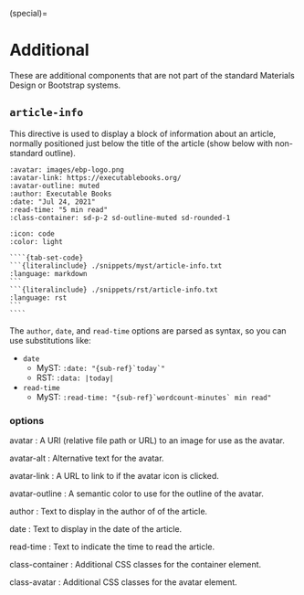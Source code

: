 (special)=

# Additional

These are additional components that are not part of the standard Materials Design or Bootstrap systems.

## `article-info`

This directive is used to display a block of information about an article,
normally positioned just below the title of the article (show below with non-standard outline).

```{article-info}
:avatar: images/ebp-logo.png
:avatar-link: https://executablebooks.org/
:avatar-outline: muted
:author: Executable Books
:date: "Jul 24, 2021"
:read-time: "5 min read"
:class-container: sd-p-2 sd-outline-muted sd-rounded-1
```

`````{dropdown} Syntax
:icon: code
:color: light

````{tab-set-code}
```{literalinclude} ./snippets/myst/article-info.txt
:language: markdown
```
```{literalinclude} ./snippets/rst/article-info.txt
:language: rst
```
````
`````

The `author`, `date`, and `read-time` options are parsed as syntax,
so you can use substitutions like:

- `date`
  - MyST: `` :date: "{sub-ref}`today`" ``
  - RST: `:data: |today|`
- `read-time`
  - MyST: `` :read-time: "{sub-ref}`wordcount-minutes` min read" ``

### options

avatar
: A URI (relative file path or URL) to an image for use as the avatar.

avatar-alt
: Alternative text for the avatar.

avatar-link
: A URL to link to if the avatar icon is clicked.

avatar-outline
: A semantic color to use for the outline of the avatar.

author
: Text to display in the author of of the article.

date
: Text to display in the date of the article.

read-time
: Text to indicate the time to read the article.

class-container
: Additional CSS classes for the container element.

class-avatar
: Additional CSS classes for the avatar element.
